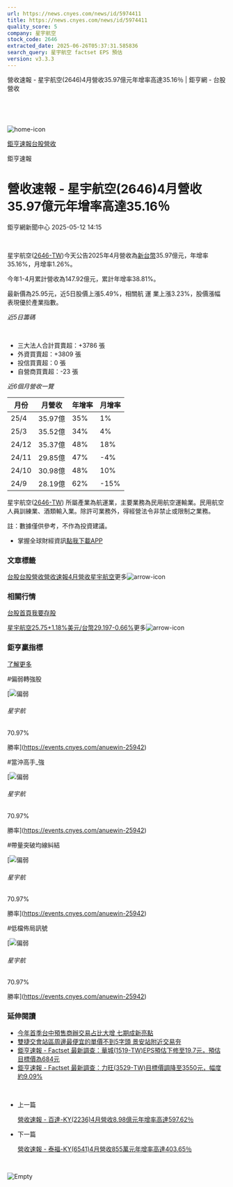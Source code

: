 ```yaml
---
url: https://news.cnyes.com/news/id/5974411
title: https://news.cnyes.com/news/id/5974411
quality_score: 5
company: 星宇航空
stock_code: 2646
extracted_date: 2025-06-26T05:37:31.585836
search_query: 星宇航空 factset EPS 預估
version: v3.3.3
---
```


營收速報 - 星宇航空(2646)4月營收35.97億元年增率高達35.16％ | 鉅亨網 - 台股營收

‌

‌

![home-icon](/assets/icons/breadCrumb/symbol-icon-home.svg)

[鉅亨速報](/news/cat/anue_live)[台股營收](/news/cat/tw_revenue)

鉅亨速報

# 營收速報 - 星宇航空(2646)4月營收35.97億元年增率高達35.16％

鉅亨網新聞中心 2025-05-12 14:15

‌

星宇航空([2646-TW](https://www.cnyes.com/twstock/2646))今天公告2025年4月營收為[新台幣](https://invest.cnyes.com/forex/detail/usdtwd)35.97億元，年增率35.16%，月增率1.26%。

今年1-4月累計營收為147.92億元，累計年增率38.81%。

最新價為25.95元，近5日股價上漲5.49%，相關航 運 業上漲3.23%，股價漲幅表現優於產業指數。

*近5日籌碼*

‌

* 三大法人合計買賣超：+3786 張
* 外資買賣超：+3809 張
* 投信買賣超：0 張
* 自營商買賣超：-23 張

*近6個月營收一覽*

| 月份 | 月營收 | 年增率 | 月增率 |
| --- | --- | --- | --- |
| 25/4 | 35.97億 | 35% | 1% |
| 25/3 | 35.52億 | 34% | 4% |
| 24/12 | 35.37億 | 48% | 18% |
| 24/11 | 29.85億 | 47% | -4% |
| 24/10 | 30.98億 | 48% | 10% |
| 24/9 | 28.19億 | 62% | -15% |

星宇航空([2646-TW](https://www.cnyes.com/twstock/2646)) 所屬產業為航運業，主要業務為民用航空運輸業。民用航空人員訓練業、酒類輸入業。除許可業務外，得經營法令非禁止或限制之業務。

註：數據僅供參考，不作為投資建議。

* 掌握全球財經資訊[點我下載APP](http://www.cnyes.com/app/?utm_source=mweb&utm_medium=HamMenuBanner&utm_campaign=fixed&utm_content=entr)

### 文章標籤

[台股](https://news.cnyes.com/tag/台股 "台股")[台股營收](https://news.cnyes.com/tag/台股營收 "台股營收")[營收速報](https://news.cnyes.com/tag/營收速報 "營收速報")[4月營收](https://news.cnyes.com/tag/4月營收 "4月營收")[星宇航空](https://news.cnyes.com/tag/星宇航空 "星宇航空")更多![arrow-icon](/assets/icons/arrows/arrow-down.svg)

### 相關行情

[台股首頁](https://www.cnyes.com/twstock)[我要存股](https://supr.link/8OHaU)

[星宇航空25.75+1.18%](https://www.cnyes.com/twstock/2646)[美元/台幣29.197-0.66%](https://invest.cnyes.com/forex/detail/USDTWD)更多![arrow-icon](/assets/icons/arrows/arrow-down.svg)

### 鉅亨贏指標

[了解更多](https://events.cnyes.com/anuewin-25942)

#偏弱轉強股

[![偏弱](/assets/icons/win-indicator/short.svg)

###### 星宇航

70.97%

勝率](https://events.cnyes.com/anuewin-25942)

#當沖高手\_強

[![偏弱](/assets/icons/win-indicator/short.svg)

###### 星宇航

70.97%

勝率](https://events.cnyes.com/anuewin-25942)

#帶量突破均線糾結

[![偏弱](/assets/icons/win-indicator/short.svg)

###### 星宇航

70.97%

勝率](https://events.cnyes.com/anuewin-25942)

#低檔佈局訊號

[![偏弱](/assets/icons/win-indicator/short.svg)

###### 星宇航

70.97%

勝率](https://events.cnyes.com/anuewin-25942)

### 延伸閱讀

* [今年首季台中預售商辦交易占比大增 七期成新亮點](/news/id/5974293)
* [雙捷交會站區周邊最便宜的單價不到5字頭 景安站附近交易夯](/news/id/5974273)
* [鉅亨速報 - Factset 最新調查：華城(1519-TW)EPS預估下修至19.7元，預估目標價為684元](/news/id/5974246)
* [鉅亨速報 - Factset 最新調查：力旺(3529-TW)目標價調降至3550元，幅度約9.09%](/news/id/5974243)

‌

* 上一篇

  [營收速報 - 百達-KY(2236)4月營收8.98億元年增率高達597.62％](/news/id/5974946)
* 下一篇

  [營收速報 - 泰福-KY(6541)4月營收855萬元年增率高達403.65％](/news/id/5973578)

‌

![Empty](/assets/icons/skeleton/empty-image.svg)

‌